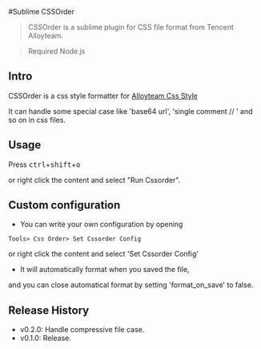 #Sublime CSSOrder

> CSSOrder is a sublime plugin for CSS file format from Tencent Alloyteam.

> Required Node.js

## Intro

CSSOrder is a css style formatter for [Alloyteam Css Style](http://alloyteam.github.io/code-guide/#css)

It can handle some special case like  'base64 url', 'single comment // ' and so on in css files.

## Usage

Press <kbd>ctrl</kbd>+<kbd>shift</kbd>+<kbd>o</kbd> 

or right click the content and select "Run Cssorder".

## Custom configuration

* You can  write your own configuration by opening 

 `Tools> Css Order> Set Cssorder Config` 
 
 or right click the content and select 'Set Cssorder Config'

* It will automatically format when you saved the file,

 and you can close automatical format  by setting 'format_on_save' to false.
 
## Release History

+ v0.2.0: Handle compressive file case.
+ v0.1.0: Release.
